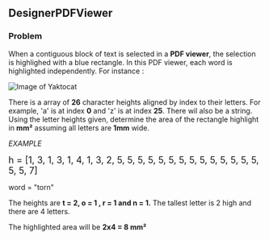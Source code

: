 ## DesignerPDFViewer

### Problem

When a contiguous block of text is selected in a **PDF viewer**, the selection is highlighed with a blue rectangle. In this PDF viewer, each word is highlighted independently. For instance : 

![Image of Yaktocat](https://s3.amazonaws.com/hr-challenge-images/22869/1471640108-6c01750b16-PDF-highighting.png)

There is a array of **26** character heights aligned by index to their letters. For example, 'a' is at index **0** and 'z' is at index **25**. There wil also be a string. Using the letter heights given, determine the area of the rectangle highlight in **mm²**
assuming all letters are **1mm** wide.

*EXAMPLE*

<font size="4"> h = [1, 3, 1, 3, 1, 4, 1, 3, 2, 5, 5, 5, 5, 5, 5, 5, 5, 5, 5, 5, 5, 5, 5, 5, 5, 7] </font>

word = "torn"

The heights are **t = 2, o = 1 , r = 1 and n = 1.** The tallest letter is 2 high and there are 4 letters. 

The highlighted area will be **2x4 = 8 mm²**


